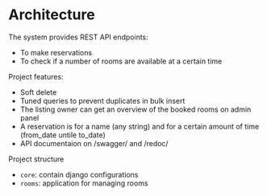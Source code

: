 # Architecture

The system provides REST API endpoints:
+ To make reservations
+ To check if a number of rooms are available at a certain time

Project features:
+ Soft delete
+ Tuned queries to prevent duplicates in bulk insert
+ The listing owner can get an overview of the booked rooms on admin panel
+ A reservation is for a name (any string) and for a certain amount of time (from_date untile to_date)
+ API documentaion on /swagger/ and /redoc/

Project structure
+ `core`: contain django configurations
+ `rooms`: application for managing rooms 